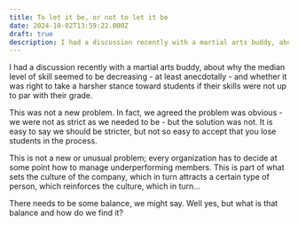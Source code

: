 ```yaml
---
title: To let it be, or not to let it be
date: 2024-10-02T13:59:22.000Z
draft: true
description: I had a discussion recently with a martial arts buddy, about why the median level of skill seemed to be decreasing - at least anecdotally - and whether it was right to take a harsher stance toward students if their skills were not up to par with their grade.
---
```


I had a discussion recently with a martial arts buddy, about why the median level of skill seemed to be decreasing - at least anecdotally - and whether it was right to take a harsher stance toward students if their skills were not up to par with their grade.

This was not a new problem. In fact, we agreed the problem was obvious - we were not as strict as we needed to be - but the solution was not. It is easy to say we should be stricter, but not so easy to accept that you lose students in the process.

This is not a new or unusual problem; every organization has to decide at some point how to manage underperforming members. This is part of what sets the culture of the company, which in turn attracts a certain type of person, which reinforces the culture, which in turn...

There needs to be some balance, we might say. Well yes, but what is that balance and how do we find it?